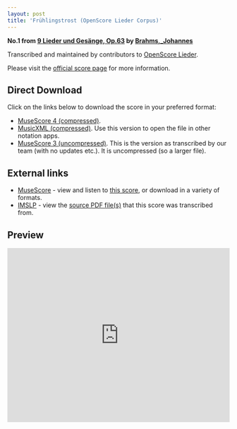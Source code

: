 ```yaml
---
layout: post
title: 'Frühlingstrost (OpenScore Lieder Corpus)'
---
```


__No.1 from [9 Lieder und Gesänge, Op.63](https://fourscoreandmore.org/openscore/lieder/Brahms,_Johannes/9_Lieder_und_Gesänge,_Op.63/) by [Brahms,_Johannes](https://fourscoreandmore.org/openscore/lieder/Brahms,_Johannes)__

Transcribed and maintained by contributors to [OpenScore Lieder].

Please visit the [official score page] for more information.

[official score page]: https://musescore.com/openscore-lieder-corpus/scores/5098659
[OpenScore Lieder]: https://musescore.com/openscore-lieder-corpus

## Direct Download

Click on the links below to download the score in your preferred format:
- [MuseScore 4 (compressed)](https://github.com/openscore/lieder/blob/main/scores/Brahms,_Johannes/9_Lieder_und_Gesänge,_Op.63/1_Frühlingstrost/lc5098659.mscz?raw=true).
- [MusicXML (compressed)](https://github.com/openscore/lieder/blob/main/scores/Brahms,_Johannes/9_Lieder_und_Gesänge,_Op.63/1_Frühlingstrost/lc5098659.mxl?raw=true). Use this version to open the file in other notation apps.
- [MuseScore 3 (uncompressed)](https://github.com/openscore/lieder/blob/main/scores/Brahms,_Johannes/9_Lieder_und_Gesänge,_Op.63/1_Frühlingstrost/lc5098659.mscx?raw=true). This is the version as transcribed by our team (with no updates etc.). It is uncompressed (so a larger file).

## External links

- [MuseScore] - view and listen to [this score][MuseScore], or download in a variety of formats.
- [IMSLP] - view the [source PDF file(s)][IMSLP] that this score was transcribed from.

[MuseScore]: https://musescore.com/score/5098659
[IMSLP]: https://imslp.org/wiki/Special:ReverseLookup/88147

## Preview

<iframe width="100%" height="394" src="https://musescore.com/openscore-lieder-corpus/scores/5098659/embed" frameborder="0" allowfullscreen allow="autoplay; fullscreen"></iframe>
